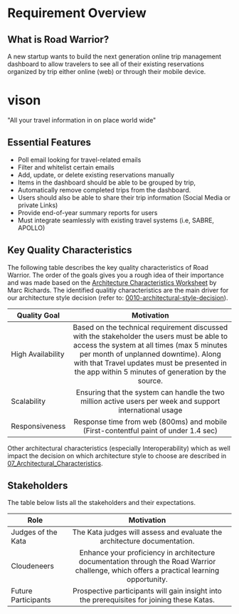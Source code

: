 # Requirement Overview
## What is Road Warrior?
A new startup wants to build the next generation online trip management dashboard to allow travelers to see all
of their existing reservations organized by trip either online (web) or through their mobile device.

# vison
"All your travel information in on place world wide"

## Essential Features
- Poll email looking for travel-related emails
- Filter and whitelist certain emails
- Add, update, or delete existing reservations manually
- Items in the dashboard should be able to be grouped by trip, 
- Automatically remove completed trips from the dashboard.
- Users should also be able to share their trip information (Social Media or private Links)
- Provide end-of-year summary reports for users
- Must integrate seamlessly with existing travel systems (i.e, SABRE, APOLLO)

## Key Quality Characteristics
The following table describes the key quality characteristics of Road Warrior. The order of the goals gives you a rough idea of their importance and was made based on the
[Architecture Characteristics Worksheet](../images/ARCH-KATA-07_Architecture_Characteristics_Worksheet.png) by Marc Richards. The identified qualitiy characteristics are the main driver for our architecture style decision (refer to: [0010-architectural-style-decision](../ADRs/0010-architectural-style-decision.md)).

| Quality Goal      |                                                                                                                                                                                                                               Motivation                                                                                                                                                                                                                                |
|-------------------|:-----------------------------------------------------------------------------------------------------------------------------------------------------------------------------------------------------------------------------------------------------------------------------------------------------------------------------------------------------------------------------------------------------------------------------------------------------------------------:|
| High Availability |                                                                                          Based on the technical requirement discussed with the stakeholder the users must be able to access the system at all times (max 5 minutes per month of unplanned downtime). Along with that Travel updates must be presented in the app within 5 minutes of generation by the source.                                                                                          |
| Scalability       |                                                                                                                                                                                Ensuring that the system can handle the two million active users per week and support international usage                                                                                                                                                                                |
| Responsiveness    |                                                                                                                                                                                           Response time from web (800ms) and mobile (First-contentful paint of under 1.4 sec)                                                                                                                                                                                           |

Other architectural characteristics (especially Interoperability) which as well impact the decision on which architecture style to choose are described in [07_Architectural_Characteristics](07_Architectural_Characteristics.md).

## Stakeholders
The table below lists all the stakeholders and their expectations.

| Role                |                                                                Motivation                                                                |
|---------------------|:----------------------------------------------------------------------------------------------------------------------------------------:|
| Judges of the Kata  |                                 The Kata judges will assess and evaluate the architecture documentation.                                 |
| Cloudeneers         | Enhance your proficiency in architecture documentation through the Road Warrior challenge, which offers a practical learning opportunity. |
| Future Participants |                                       Prospective participants will gain insight into the prerequisites for joining these Katas.|
